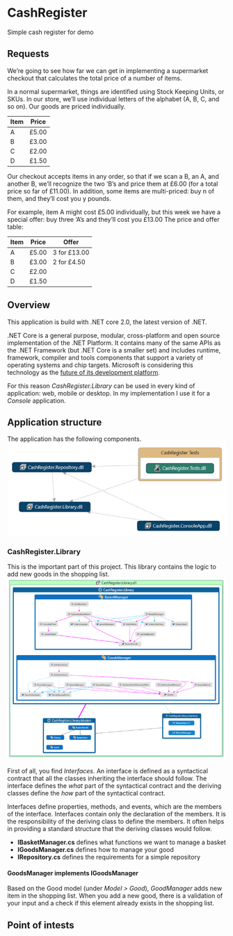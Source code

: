 




# CashRegister
Simple cash register for demo

## Requests
We’re going to see how far we can get in implementing a supermarket checkout that calculates the total price of a number of items.  

In a normal supermarket, things are identified using Stock Keeping Units, or SKUs. In our store, we’ll use individual letters of the alphabet (A, B, C, and so on). Our goods are priced individually. 

| Item  | Price  |
| ----- | ------ |
| A     | £5.00  |
| B     | £3.00  |
| C     | £2.00  |
| D     | £1.50  |

Our checkout accepts items in any order, so that if we scan a B, an A, and another B, we’ll recognize the two ‘B’s and price them at £6.00 (for a total price so far of £11.00). 
In addition, some items are multi-priced: buy n of them, and they’ll cost you y pounds.

For example, item A might cost £5.00 individually, but this week we have a special offer: buy three ‘A’s and they’ll cost you £13.00 
The price and offer table:

| Item  | Price  | Offer        |
| ----- | ------ | ------------ |
| A     | £5.00  | 3 for £13.00 |
| B     | £3.00  | 2 for £4.50  |
| C     | £2.00  |              |
| D     | £1.50  |              |

## Overview
This application is build with .NET core 2.0, the latest version of .NET. 

.NET Core is a general purpose, modular, cross-platform and open source implementation of the .NET Platform. It contains many of the same APIs as the .NET Framework (but .NET Core is a smaller set) and includes runtime, framework, compiler and tools components that support a variety of operating systems and chip targets. Microsoft is considering this technology as the [future of its development platform](https://blogs.msdn.microsoft.com/dotnet/2014/11/12/net-core-is-open-source/).

For this reason _CashRegister.Library_ can be used in every kind of application: web, mobile or desktop. In my implementation I use it for a _Console_ application.

## Application structure
The application has the following components.
![Application diagram](https://github.com/erossini/CashRegister/blob/master/Screenshot/Diagram.PNG)

### CashRegister.Library
This is the important part of this project. This library contains the logic to add new goods in the shopping list. 
![CashRegister.Library](https://github.com/erossini/CashRegister/blob/master/Screenshot/CashRegister.Library.Overview.PNG)

First of all, you find _Interfaces_. An interface is defined as a syntactical contract that all the classes inheriting the interface should follow. The interface defines the _what_ part of the syntactical contract and the deriving classes define the _how_ part of the syntactical contract.

Interfaces define properties, methods, and events, which are the members of the interface. Interfaces contain only the declaration of the members. It is the responsibility of the deriving class to define the members. It often helps in providing a standard structure that the deriving classes would follow.

- **IBasketManager.cs** defines what functions we want to manage a basket
- **IGoodsManager.cs** defines how to manage your good
- **IRepository.cs** defines the requirements for a simple repository

#### GoodsManager implements IGoodsManager
Based on the Good model (under _Model > Good_), _GoodManager_ adds new item in the shopping list. When you add a new good, there is a validation of your input and a check if this element already exists in the shopping list.

## Point of intests
